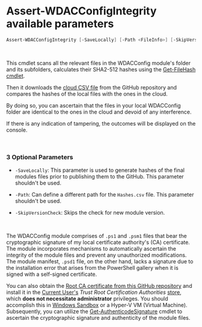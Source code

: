 # Assert-WDACConfigIntegrity available parameters

```powershell
Assert-WDACConfigIntegrity [-SaveLocally] [-Path <FileInfo>] [-SkipVersionCheck] [<CommonParameters>]
```

<br>

This cmdlet scans all the relevant files in the WDACConfig module's folder and its subfolders, calculates their SHA2-512 hashes using the [Get-FileHash cmdlet](https://learn.microsoft.com/en-us/powershell/module/microsoft.powershell.utility/get-filehash).

Then it downloads the [cloud CSV file](https://github.com/HotCakeX/Harden-Windows-Security/blob/main/WDACConfig/Utilities/Hashes.csv) from the GitHub repository and compares the hashes of the local files with the ones in the cloud.

By doing so, you can ascertain that the files in your local WDACConfig folder are identical to the ones in the cloud and devoid of any interference.

If there is any indication of tampering, the outcomes will be displayed on the console.

<br>

### 3 Optional Parameters

* `-SaveLocally`: This parameter is used to generate hashes of the final modules files prior to publishing them to the GitHub. This parameter shouldn't be used.

* `-Path`: Can define a different path for the `Hashes.csv` file. This parameter shouldn't be used.

* `-SkipVersionCheck`: Skips the check for new module version.

<br>

The WDACConfig module comprises of `.ps1` and `.psm1` files that bear the cryptographic signature of my local certificate authority's (CA) certificate. The module incorporates mechanisms to automatically ascertain the integrity of the module files and prevent any unauthorized modifications. The module manifest, `.psd1` file, on the other hand, lacks a signature due to the installation error that arises from the PowerShell gallery when it is signed with a self-signed certificate.

You can also obtain the [Root CA certificate from this GitHub repository](https://github.com/HotCakeX/Harden-Windows-Security/raw/main/WDACConfig/Utilities/Certificate/HotCakeX%20Root%20CA.cer) and install it in the [Current User's](https://learn.microsoft.com/en-us/windows-hardware/drivers/install/local-machine-and-current-user-certificate-stores) *Trust Root Certification Authorities* [store](https://learn.microsoft.com/en-us/windows-hardware/drivers/install/trusted-root-certification-authorities-certificate-store), which **does not necessitate administrator** privileges. You should accomplish this in [Windows Sandbox](https://learn.microsoft.com/en-us/windows/security/application-security/application-isolation/windows-sandbox/windows-sandbox-overview) or a Hyper-V VM (Virtual Machine). Subsequently, you can utilize the [Get-AuthenticodeSignature](https://learn.microsoft.com/en-us/powershell/module/microsoft.powershell.security/get-authenticodesignature) cmdlet to ascertain the cryptographic signature and authenticity of the module files.

<br>
